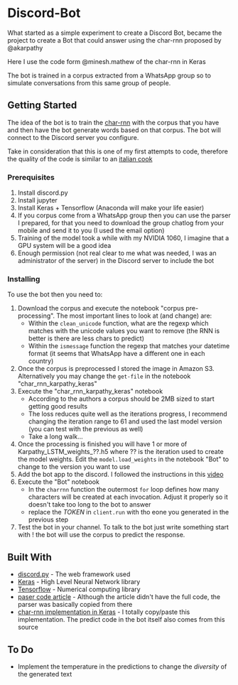 # Discord-Bot

What started as a simple experiment to create a Discord Bot, became the project to create a Bot that could answer using the char-rnn proposed by @akarpathy

Here I use the code form @minesh.mathew of the char-rnn in Keras

The bot is trained in a corpus extracted from a WhatsApp group so to simulate conversations from this same group of people.

## Getting Started

The idea of the bot is to train the [char-rnn](https://github.com/karpathy/char-rnn) with the corpus that you have and then have the bot generate words based on that corpus. The bot will connect to the Discord server you configure.

Take in consideration that this is one of my first attempts to code, therefore the quality of the code is similar to an [italian cook](https://en.wikipedia.org/wiki/Spaghetti_code)

### Prerequisites

1. Install discord.py
1. Install jupyter
1. Install Keras + Tensorflow (Anaconda will make your life easier)
1. If you corpus come from a WhatsApp group then you can use the parser I prepared, for that you need to download the group chatlog from your mobile and send it to you (I used the email option)
1. Training of the model took a while with my NVIDIA 1060, I imagine that a GPU system will be a good idea
1. Enough permission (not real clear to me what was needed, I was an administrator of the server) in the Discord server to include the bot

### Installing

To use the bot then you need to:

1. Download the corpus and execute the notebook "corpus pre-processing". The most important lines to look at (and change) are:
   * Within the `clean_unicode` function, what are the regexp which matches with the unicode values you want to remove (the RNN is better is there are less chars to predict)
   * Within the `ismessage` function the regexp that matches your datetime format (it seems that WhatsApp have a different one in each country)
1. Once the corpus is preprocessed I stored the image in Amazon S3. Alternatively you may change the `get-file` in the notebook "char_rnn_karpathy_keras"
1. Execute the "char_rnn_karpathy_keras" notebook
   * According to the authors a corpus should be 2MB sized to start getting good results
   * The loss reduces quite well as the iterations progress, I recommend changing the iteration range to 61 and used the last model version (you can test with the previous as well)
   * Take a long walk...
1. Once the processing is finished you will have 1 or more of Karpathy_LSTM_weights_??.h5 where ?? is the iteration used to create the model weights. Edit the `model.load_weights` in the notebook "Bot" to change to the version you want to use
1. Add the bot app to the discord. I followed the instructions in this [video](https://www.youtube.com/watch?v=u6tBvQSXJ7I)
1. Execute the "Bot" notebook
   * In the `charrnn` function the outermost `for` loop defines how many characters will be created at each invocation. Adjust it properly so it doesn't take too long to the bot to answer
   * replace the _TOKEN_ in `client.run` with tho eone you generated in the previous step
1. Test the bot in your channel. To talk to the bot just write something start with ! the bot will use the corpus to predict the response.

## Built With

* [discord.py](http://www.dropwizard.io/1.0.2/docs/) - The web framework used
* [Keras](https://keras.io/) - High Level Neural Network library
* [Tensorflow](https://www.tensorflow.org/) - Numerical computing library
* [paser code article](https://dscience.co.uk/whatsapp-ening-text-analytics-with-a-whatsapp-message-log/) - Although the article didn't have the full code, the parser was basically copied from there
* [char-rnn implementation in Keras](https://github.com/mineshmathew/char_rnn_karpathy_keras) - I totally copy/paste this implementation. The predict code in the bot itself also comes from this source


## To Do

* Implement the temperature in the predictions to change the _diversity_ of the generated text
